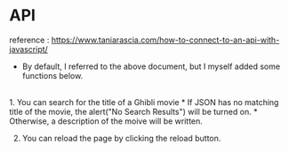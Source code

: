 # API
reference : https://www.taniarascia.com/how-to-connect-to-an-api-with-javascript/
* By default, I referred to the above document, but I myself added some functions below.
<br>
1. You can search for the title of a Ghibli movie
* If JSON has no matching title of the movie, the alert("No Search Results") will be turned on.
* Otherwise, a description of the moive will be written.

2. You can reload the page by clicking the reload button.
